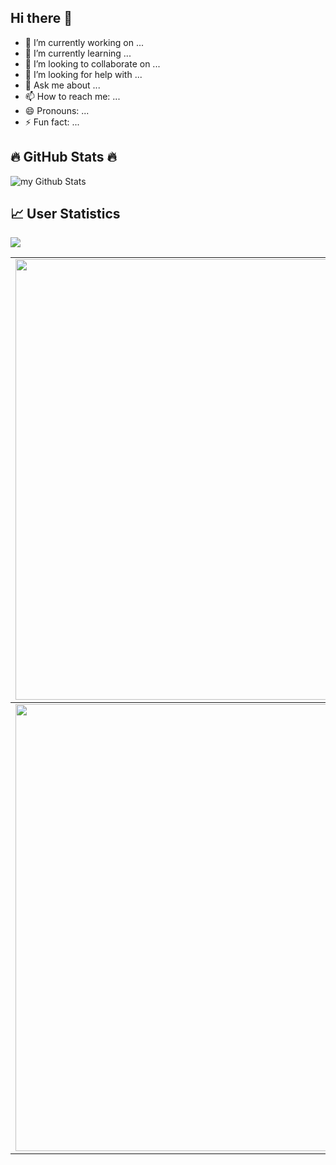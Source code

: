 ## Hi there 👋


- 🔭 I’m currently working on ...
- 🌱 I’m currently learning ...
- 👯 I’m looking to collaborate on ...
- 🤔 I’m looking for help with ...
- 💬 Ask me about ...
- 📫 How to reach me: ...
- 😄 Pronouns: ...
- ⚡ Fun fact: ...


<h2 align="left">🔥 GitHub Stats 🔥</h2>

<img align="center" src="https://github-readme-stats.vercel.app/api?username=Jen-codee&include_all_commits=true&count_private=true&show_icons=true&line_height=20&title_color=2B5BBD&icon_color=1124BB&text_color=A1A1A1&bg_color=0,000000,130F40" alt="my Github Stats"/>





<h2 align="left">📈 User Statistics </h2>
<img src="https://user-images.githubusercontent.com/73097560/115834477-dbab4500-a447-11eb-908a-139a6edaec5c.gif">
<table  align=center >
  <tbody>
    <tr>
      <td>
        <a href="https://github-readme-streak-stats.herokuapp.com/?user=Jen-codee">
          <img width="705" src="https://github-readme-streak-stats.herokuapp.com/?user=Jen-codee&bg_color=30,e96443,904e95&title_color=fff&text_color=fff&theme=radical&hide_border=true">
        </a>
      </td>
    </tr>
  </tbody>
  <tbody>
    <tr>
      <td>
        <a href="https://github-profile-summary-cards.vercel.app/api/cards/profile-details?username=Jen-codee">
          <img width="715" src="https://github-profile-summary-cards.vercel.app/api/cards/profile-details?username=Jen-codee&theme=dracula"/>
        </a>
      </td>
    </tr>
</table>
